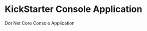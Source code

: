 # KickStarter Console Application

Dot Net Core Console Application

<ProjectReference Include="..\KickStarter.Hosting\KickStarter.Hosting.csproj" />
